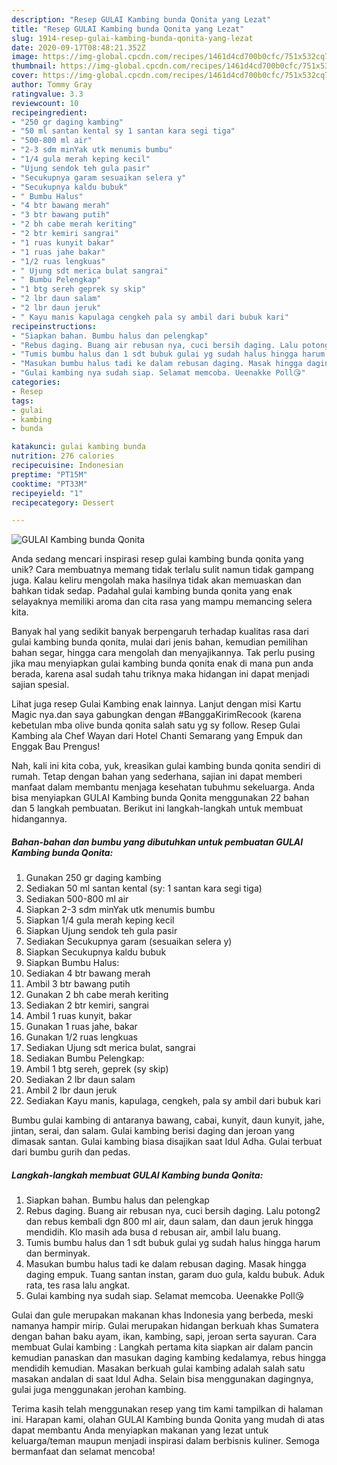 ```yaml
---
description: "Resep GULAI Kambing bunda Qonita yang Lezat"
title: "Resep GULAI Kambing bunda Qonita yang Lezat"
slug: 1914-resep-gulai-kambing-bunda-qonita-yang-lezat
date: 2020-09-17T08:48:21.352Z
image: https://img-global.cpcdn.com/recipes/1461d4cd700b0cfc/751x532cq70/gulai-kambing-bunda-qonita-foto-resep-utama.jpg
thumbnail: https://img-global.cpcdn.com/recipes/1461d4cd700b0cfc/751x532cq70/gulai-kambing-bunda-qonita-foto-resep-utama.jpg
cover: https://img-global.cpcdn.com/recipes/1461d4cd700b0cfc/751x532cq70/gulai-kambing-bunda-qonita-foto-resep-utama.jpg
author: Tommy Gray
ratingvalue: 3.3
reviewcount: 10
recipeingredient:
- "250 gr daging kambing"
- "50 ml santan kental sy 1 santan kara segi tiga"
- "500-800 ml air"
- "2-3 sdm minYak utk menumis bumbu"
- "1/4 gula merah keping kecil"
- "Ujung sendok teh gula pasir"
- "Secukupnya garam sesuaikan selera y"
- "Secukupnya kaldu bubuk"
- " Bumbu Halus"
- "4 btr bawang merah"
- "3 btr bawang putih"
- "2 bh cabe merah keriting"
- "2 btr kemiri sangrai"
- "1 ruas kunyit bakar"
- "1 ruas jahe bakar"
- "1/2 ruas lengkuas"
- " Ujung sdt merica bulat sangrai"
- " Bumbu Pelengkap"
- "1 btg sereh geprek sy skip"
- "2 lbr daun salam"
- "2 lbr daun jeruk"
- " Kayu manis kapulaga cengkeh pala sy ambil dari bubuk kari"
recipeinstructions:
- "Siapkan bahan. Bumbu halus dan pelengkap"
- "Rebus daging. Buang air rebusan nya, cuci bersih daging. Lalu potong2 dan rebus kembali dgn 800 ml air, daun salam, dan daun jeruk hingga mendidih. Klo masih ada busa d rebusan air, ambil lalu buang."
- "Tumis bumbu halus dan 1 sdt bubuk gulai yg sudah halus hingga harum dan berminyak."
- "Masukan bumbu halus tadi ke dalam rebusan daging. Masak hingga daging empuk. Tuang santan instan, garam duo gula, kaldu bubuk. Aduk rata, tes rasa lalu angkat."
- "Gulai kambing nya sudah siap. Selamat memcoba. Ueenakke Poll😘"
categories:
- Resep
tags:
- gulai
- kambing
- bunda

katakunci: gulai kambing bunda 
nutrition: 276 calories
recipecuisine: Indonesian
preptime: "PT15M"
cooktime: "PT33M"
recipeyield: "1"
recipecategory: Dessert

---
```



![GULAI Kambing bunda Qonita](https://img-global.cpcdn.com/recipes/1461d4cd700b0cfc/751x532cq70/gulai-kambing-bunda-qonita-foto-resep-utama.jpg)

Anda sedang mencari inspirasi resep gulai kambing bunda qonita yang unik? Cara membuatnya memang tidak terlalu sulit namun tidak gampang juga. Kalau keliru mengolah maka hasilnya tidak akan memuaskan dan bahkan tidak sedap. Padahal gulai kambing bunda qonita yang enak selayaknya memiliki aroma dan cita rasa yang mampu memancing selera kita.

Banyak hal yang sedikit banyak berpengaruh terhadap kualitas rasa dari gulai kambing bunda qonita, mulai dari jenis bahan, kemudian pemilihan bahan segar, hingga cara mengolah dan menyajikannya. Tak perlu pusing jika mau menyiapkan gulai kambing bunda qonita enak di mana pun anda berada, karena asal sudah tahu triknya maka hidangan ini dapat menjadi sajian spesial.

Lihat juga resep Gulai Kambing enak lainnya. Lanjut dengan misi Kartu Magic nya.dan saya gabungkan dengan #BanggaKirimRecook (karena kebetulan mba olive bunda qonita salah satu yg sy follow. Resep Gulai Kambing ala Chef Wayan dari Hotel Chanti Semarang yang Empuk dan Enggak Bau Prengus!


Nah, kali ini kita coba, yuk, kreasikan gulai kambing bunda qonita sendiri di rumah. Tetap dengan bahan yang sederhana, sajian ini dapat memberi manfaat dalam membantu menjaga kesehatan tubuhmu sekeluarga. Anda bisa menyiapkan GULAI Kambing bunda Qonita menggunakan 22 bahan dan 5 langkah pembuatan. Berikut ini langkah-langkah untuk membuat hidangannya.

<!--inarticleads1-->

##### Bahan-bahan dan bumbu yang dibutuhkan untuk pembuatan GULAI Kambing bunda Qonita:

1. Gunakan 250 gr daging kambing
1. Sediakan 50 ml santan kental (sy: 1 santan kara segi tiga)
1. Sediakan 500-800 ml air
1. Siapkan 2-3 sdm minYak utk menumis bumbu
1. Siapkan 1/4 gula merah keping kecil
1. Siapkan Ujung sendok teh gula pasir
1. Sediakan Secukupnya garam (sesuaikan selera y)
1. Siapkan Secukupnya kaldu bubuk
1. Siapkan  Bumbu Halus:
1. Sediakan 4 btr bawang merah
1. Ambil 3 btr bawang putih
1. Gunakan 2 bh cabe merah keriting
1. Sediakan 2 btr kemiri, sangrai
1. Ambil 1 ruas kunyit, bakar
1. Gunakan 1 ruas jahe, bakar
1. Gunakan 1/2 ruas lengkuas
1. Sediakan  Ujung sdt merica bulat, sangrai
1. Sediakan  Bumbu Pelengkap:
1. Ambil 1 btg sereh, geprek (sy skip)
1. Sediakan 2 lbr daun salam
1. Ambil 2 lbr daun jeruk
1. Sediakan  Kayu manis, kapulaga, cengkeh, pala sy ambil dari bubuk kari


Bumbu gulai kambing di antaranya bawang, cabai, kunyit, daun kunyit, jahe, jintan, serai, dan salam. Gulai kambing berisi daging dan jeroan yang dimasak santan. Gulai kambing biasa disajikan saat Idul Adha. Gulai terbuat dari bumbu gurih dan pedas. 

<!--inarticleads2-->

##### Langkah-langkah membuat GULAI Kambing bunda Qonita:

1. Siapkan bahan. Bumbu halus dan pelengkap
1. Rebus daging. Buang air rebusan nya, cuci bersih daging. Lalu potong2 dan rebus kembali dgn 800 ml air, daun salam, dan daun jeruk hingga mendidih. Klo masih ada busa d rebusan air, ambil lalu buang.
1. Tumis bumbu halus dan 1 sdt bubuk gulai yg sudah halus hingga harum dan berminyak.
1. Masukan bumbu halus tadi ke dalam rebusan daging. Masak hingga daging empuk. Tuang santan instan, garam duo gula, kaldu bubuk. Aduk rata, tes rasa lalu angkat.
1. Gulai kambing nya sudah siap. Selamat memcoba. Ueenakke Poll😘


Gulai dan gule merupakan makanan khas Indonesia yang berbeda, meski namanya hampir mirip. Gulai merupakan hidangan berkuah khas Sumatera dengan bahan baku ayam, ikan, kambing, sapi, jeroan serta sayuran. Cara membuat Gulai kambing : Langkah pertama kita siapkan air dalam pancin kemudian panaskan dan masukan daging kambing kedalamya, rebus hingga mendidih kemudian. Masakan berkuah gulai kambing adalah salah satu masakan andalan di saat Idul Adha. Selain bisa menggunakan dagingnya, gulai juga menggunakan jerohan kambing. 

Terima kasih telah menggunakan resep yang tim kami tampilkan di halaman ini. Harapan kami, olahan GULAI Kambing bunda Qonita yang mudah di atas dapat membantu Anda menyiapkan makanan yang lezat untuk keluarga/teman maupun menjadi inspirasi dalam berbisnis kuliner. Semoga bermanfaat dan selamat mencoba!
